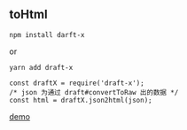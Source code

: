 ## toHtml

```
npm install darft-x
```

or

```
yarn add draft-x
```

```
const draftX = require('draft-x');
/* json 为通过 draft#convertToRaw 出的数据 */
const html = draftX.json2html(json);
```

[demo](https://github.com/acccco/draft-x/tree/master/example/toHtml/index.js)

